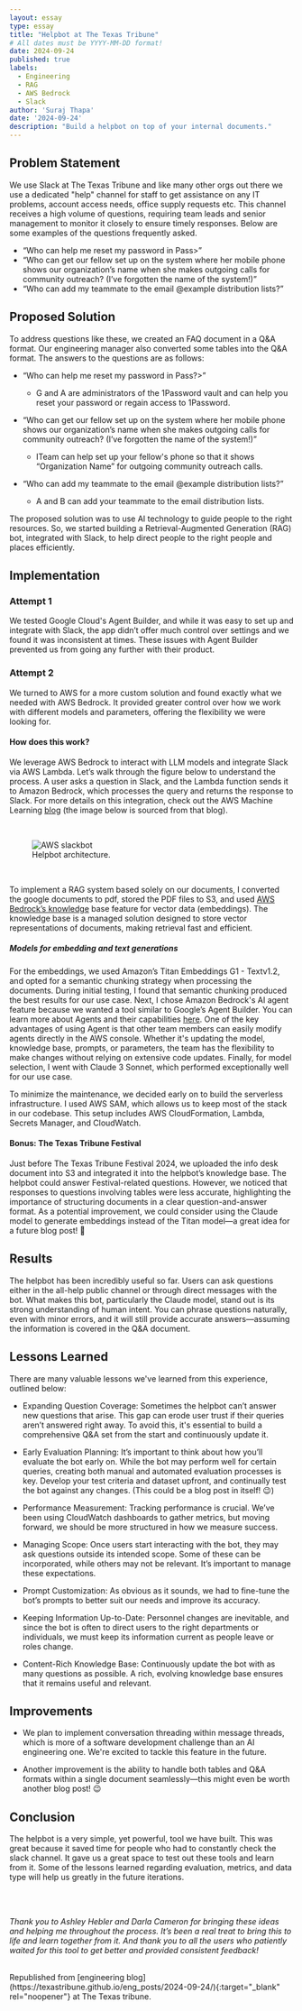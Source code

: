 ```yaml
---
layout: essay
type: essay
title: "Helpbot at The Texas Tribune"
# All dates must be YYYY-MM-DD format!
date: 2024-09-24
published: true
labels:
  - Engineering
  - RAG
  - AWS Bedrock
  - Slack
author: 'Suraj Thapa'
date: '2024-09-24'
description: "Build a helpbot on top of your internal documents."
---
```



## Problem Statement
We use Slack at The Texas Tribune and like many other orgs out there we use a dedicated "help" channel for staff to get assistance on any IT problems, account access needs, office supply requests etc. This  channel receives a high volume of questions, requiring team leads and senior management to monitor it closely to ensure timely responses. Below are some examples of the questions frequently asked.


- “Who can help me reset my password in Pass>”
- “Who can get our fellow set up on the system where her mobile phone shows our organization’s name when she makes outgoing calls for community outreach? (I’ve forgotten the name of the system!)”
- “Who can add my teammate to the email @example distribution lists?”
 							

## Proposed Solution

To address questions like these, we created an FAQ document in a Q&A format. Our engineering manager also converted some tables into the Q&A format. The answers to the questions are as follows:

- “Who can help me reset my password in Pass?>”
    - G and A are administrators of the 1Password vault and can help you reset your password or regain access to 1Password.

- “Who can get our fellow set up on the system where her mobile phone shows our organization’s name when she makes outgoing calls for community outreach? (I’ve forgotten the name of the system!)”
    - ITeam can help set up your fellow's phone so that it shows “Organization Name” for outgoing community outreach calls.

- “Who can add my teammate to the email @example distribution lists?”
    - A and B can add your teammate to the email distribution lists.

The proposed solution was to use AI technology to guide people to the right resources. So, we started building a Retrieval-Augmented Generation (RAG) bot, integrated with Slack, to help direct people to the right people and places efficiently.


## Implementation

### Attempt 1 

We tested Google Cloud's Agent Builder, and while it was easy to set up and integrate with Slack, the app didn’t offer much control over settings and we found it was inconsistent at times. These issues with Agent Builder prevented us from going any further with their product.

### Attempt 2

We turned to AWS for a more custom solution and found exactly what we needed with AWS Bedrock. It provided greater control over how we work with different models and parameters, offering the flexibility we were looking for.

#### How does this work?
We leverage AWS Bedrock to interact with LLM models and integrate Slack via AWS Lambda. Let’s walk through the figure below to understand the process. A user asks a question in Slack, and the Lambda function sends it to Amazon Bedrock, which processes the query and returns the response to Slack. For more details on this integration, check out the AWS Machine Learning [blog](https://aws.amazon.com/blogs/machine-learning/deploy-a-slack-gateway-for-amazon-bedrock/) (the image below is sourced from that blog).

<br>
<figure>
  <img src="{{ '../img/helpbot/helpbot-architecture.png' | url }}" alt="AWS slackbot">
  <figcaption>Helpbot architecture.</figcaption>
</figure>
<br>


To implement a RAG system based solely on our documents, I converted the google documents to pdf, stored the PDF files to S3, and used [AWS Bedrock’s knowledge](https://docs.aws.amazon.com/bedrock/latest/userguide/knowledge-base-create.html) base feature for vector data (embeddings). The knowledge base is a managed solution designed to store vector representations of documents, making retrieval fast and efficient.

##### Models for embedding and text generations

For the embeddings, we used Amazon’s Titan Embeddings G1 - Textv1.2, and opted for a semantic chunking strategy when processing the documents. During initial testing, I found that semantic chunking produced the best results for our use case. Next, I chose Amazon Bedrock's AI agent feature because we wanted a tool similar to Google’s Agent Builder. You can learn more about Agents and their capabilities [here](https://aws.amazon.com/blogs/machine-learning/enabling-complex-generative-ai-applications-with-amazon-bedrock-agents/). One of the key advantages of using Agent is that other team members can easily modify agents directly in the AWS console. Whether it's updating the model, knowledge base, prompts, or parameters, the team has the flexibility to make changes without relying on extensive code updates. Finally, for model selection, I went with Claude 3 Sonnet, which performed exceptionally well for our use case. 

To minimize the maintenance, we decided early on to build the serverless infrastructure. I used AWS SAM, which allows us to keep most of the stack in our codebase. This setup includes AWS CloudFormation, Lambda, Secrets Manager, and CloudWatch.


#### Bonus: The Texas Tribune Festival


Just before The Texas Tribune Festival 2024, we uploaded the info desk document into S3 and integrated it into the helpbot’s knowledge base. The helpbot could answer Festival-related questions. However, we noticed that responses to questions involving tables were less accurate, highlighting the importance of structuring documents in a clear question-and-answer format. As a potential improvement, we could consider using the Claude model to generate embeddings instead of the Titan model—a great idea for a future blog post! 🤔


## Results

The helpbot has been incredibly useful so far. Users can ask questions either in the all-help public channel or through direct messages with the bot. What makes this bot, particularly the Claude model, stand out is its strong understanding of human intent. You can phrase questions naturally, even with minor errors, and it will still provide accurate answers—assuming the information is covered in the Q&A document. 


## Lessons Learned

There are many valuable lessons we've learned from this experience, outlined below:

- Expanding Question Coverage: Sometimes the helpbot can’t answer new questions that arise. This gap can erode user trust if their queries aren’t answered right away. To avoid this, it's essential to build a comprehensive Q&A set from the start and continuously update it.

- Early Evaluation Planning: It’s important to think about how you’ll evaluate the bot early on. While the bot may perform well for certain queries, creating both manual and automated evaluation processes is key. Develop your test criteria and dataset upfront, and continually test the bot against any changes. (This could be a blog post in itself! 😉)

- Performance Measurement: Tracking performance is crucial. We’ve been using CloudWatch dashboards to gather metrics, but moving forward, we should be more structured in how we measure success.

- Managing Scope: Once users start interacting with the bot, they may ask questions outside its intended scope. Some of these can be incorporated, while others may not be relevant. It’s important to manage these expectations.

- Prompt Customization: As obvious as it sounds, we had to fine-tune the bot’s prompts to better suit our needs and improve its accuracy.

- Keeping Information Up-to-Date: Personnel changes are inevitable, and since the bot is often to direct users to the right departments or individuals, we must keep its information current as people leave or roles change.

- Content-Rich Knowledge Base: Continuously update the bot with as many questions as possible. A rich, evolving knowledge base ensures that it remains useful and relevant.


## Improvements

- We plan to implement conversation threading within message threads, which is more of a software development challenge than an AI engineering one. We're excited to tackle this feature in the future.

- Another improvement is the ability to handle both tables and Q&A formats within a single document seamlessly—this might even be worth another blog post! 😉


## Conclusion

The helpbot is a very simple, yet powerful, tool we have built. This was great because it saved time for people who had to constantly check the slack channel. It gave us a great space to test out these tools and learn from it. Some of the lessons learned regarding evaluation, metrics, and data type will help us greatly in the future iterations. 


<br>
<br>

<i>Thank you to Ashley Hebler and Darla Cameron for bringing these ideas and helping me throughout the process. It’s been a real treat to bring this to life and learn together from it. And thank you to all the users who patiently waited for this tool to get better and provided consistent feedback!</i>

<br>
Republished from [engineering blog](https://texastribune.github.io/eng_posts/2024-09-24/){:target="_blank" rel="noopener"} at The Texas tribune.